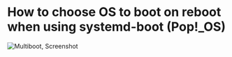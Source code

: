 # How to choose OS to boot on reboot when using systemd-boot (Pop!_OS)

![Multiboot, Screenshot](assets/multiboot.png)
